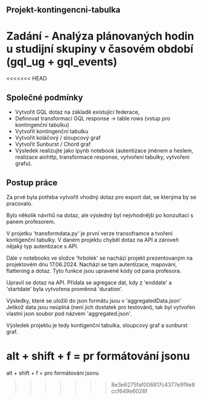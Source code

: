 ## Projekt-kontingencni-tabulka 

# Zadání - Analýza plánovaných hodin u studijní skupiny v časovém období (gql_ug + gql_events)

<<<<<<< HEAD
## Společné podmínky
-	Vytvořit GQL dotaz na základě existující federace, 
-	Definovat transformaci GQL response -> table rows (vstup pro kontingenční tabulku)
-	Vytvořit kontingenční tabulku
-	Vytvořit koláčový / sloupcový graf 
-	Vytvořit Sunburst / Chord graf
-	Výsledek realizujte jako ipynb notebook (autentizace jménem a heslem, realizace aiohttp, transformace response, vytvoření tabulky, vytvoření grafu).


## Postup práce

Za prvé byla potřeba vytvořit vhodný dotaz pro export dat, se kterýma by se pracovalo.

Bylo několik návrhů na dotaz, ale výsledný byl nejvhodnější po konzultaci s panem profesorem.

V projetku 'transformdata.py' je první verze transoframce a tvoření kontigenční tabulky.
V daném projektu chyběl dotaz na API a zároveň nějaký typ autentizace s API.


Dále v notebooks ve složce 'hrbolek' se nachází projekt prezentovaným na projektovém dnu 17.06.2024.
Nachází se tam autentizace, mapování, flattening a dotaz. Tyto funkce jsou upravené kódy od pana profesora.

Upravil se dotaz na API. 
Přidala se agregace dat, kdy z 'enddate' a 'startdate' byla vytvořena proměnná 'duration'.

Výsledky, které se uložili do json formátu jsou v 'aggregatedData.json'
Jelikož data jsou neúplná (není jich dostatek pro testování), tak byl vytvořen vlastní json soubor pod názvem 'aggregated.json'.

Výsledek projektu je tedy kontigenční tabulka, sloupcový graf a sunburst graf.


alt + shift + f = pr formátování jsonu
=======

alt + shift + f = pro formátování jsonu
>>>>>>> 8e3e6275faf006817c4377e9f9e8ccf649e6026f
